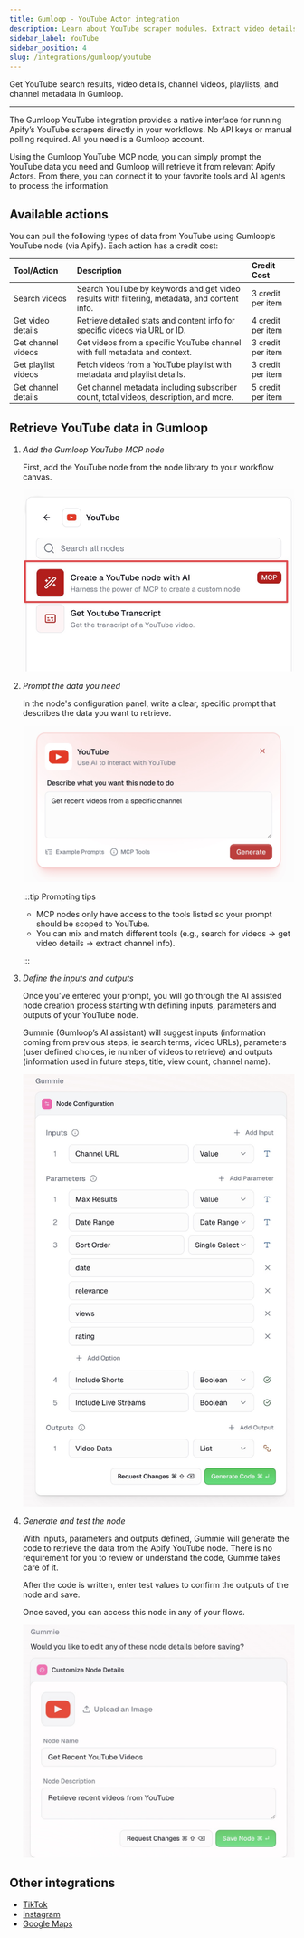 ```yaml
---
title: Gumloop - YouTube Actor integration
description: Learn about YouTube scraper modules. Extract video details, channel information, playlists, and search results.
sidebar_label: YouTube
sidebar_position: 4
slug: /integrations/gumloop/youtube
---
```


Get YouTube search results, video details, channel videos, playlists, and channel metadata in Gumloop.

---

The Gumloop YouTube integration provides a native interface for running Apify’s YouTube scrapers directly in your workflows. No API keys or manual polling required. All you need is a Gumloop account.

Using the Gumloop YouTube MCP node, you can simply prompt the YouTube data you need and Gumloop will retrieve it from relevant Apify Actors. From there, you can connect it to your favorite tools and AI agents to process the information.

## Available actions

You can pull the following types of data from YouTube using Gumloop’s YouTube node (via Apify). Each action has a credit cost:

| Tool/Action | Description | Credit Cost |
| :---- | :---- | :---- |
| Search videos | Search YouTube by keywords and get video results with filtering, metadata, and content info. | 3 credit per item |
| Get video details | Retrieve detailed stats and content info for specific videos via URL or ID. | 4 credit per item |
| Get channel videos | Get videos from a specific YouTube channel with full metadata and context. | 3 credit per item |
| Get playlist videos | Fetch videos from a YouTube playlist with metadata and playlist details. | 3 credit per item |
| Get channel details | Get channel metadata including subscriber count, total videos, description, and more. | 5 credit per item |

## Retrieve YouTube data in Gumloop

1. _Add the Gumloop YouTube MCP node_

    First, add the YouTube node from the node library to your workflow canvas.

    ![YouTube MCP node in Node Library](images/youtube/mcp-node-image.jpeg)

1. _Prompt the data you need_

    In the node's configuration panel, write a clear, specific prompt that describes the data you want to retrieve.

    ![YouTube node prompt field](images/youtube/prompt.jpeg)

    :::tip Prompting tips

    - MCP nodes only have access to the tools listed so your prompt should be scoped to YouTube.
    - You can mix and match different tools (e.g., search for videos → get video details → extract channel info).

    :::

1. _Define the inputs and outputs_

    Once you’ve entered your prompt, you will go through the AI assisted node creation process starting with defining inputs, parameters and outputs of your YouTube node.

    Gummie (Gumloop’s AI assistant) will suggest inputs (information coming from previous steps, ie search terms, video URLs), parameters (user defined choices, ie number of videos to retrieve) and outputs (information used in future steps, title, view count, channel name).

    ![Suggested inputs, parameters, outputs](images/youtube/input-outputs.jpeg)

1. _Generate and test the node_

    With inputs, parameters and outputs defined, Gummie will generate the code to retrieve the data from the Apify YouTube node. There is no requirement for you to review or understand the code, Gummie takes care of it.

    After the code is written, enter test values to confirm the outputs of the node and save.

    Once saved, you can access this node in any of your flows.

    ![YouTube node with test values and outputs](images/youtube/node.jpeg)

## Other integrations

- [TikTok](/platform/integrations/gumloop/tiktok)
- [Instagram](/platform/integrations/gumloop/instagram)
- [Google Maps](/platform/integrations/gumloop/maps)

